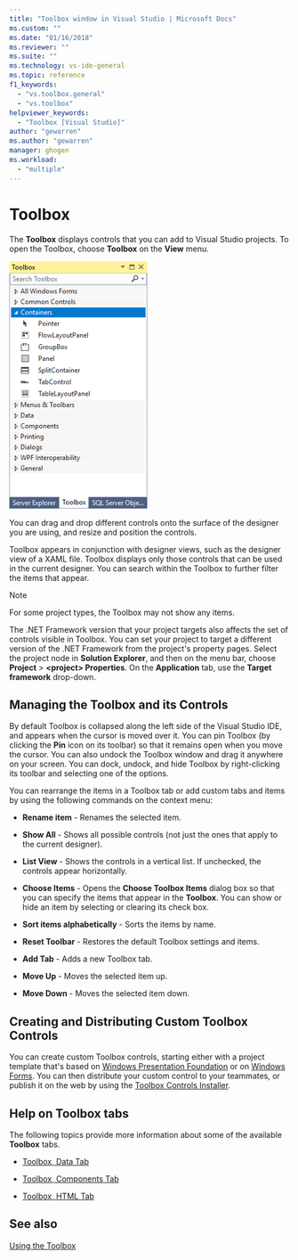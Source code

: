 ```yaml
---
title: "Toolbox window in Visual Studio | Microsoft Docs"
ms.custom: ""
ms.date: "01/16/2018"
ms.reviewer: ""
ms.suite: ""
ms.technology: vs-ide-general
ms.topic: reference
f1_keywords: 
  - "vs.toolbox.general"
  - "vs.toolbox"
helpviewer_keywords: 
  - "Toolbox [Visual Studio]"
author: "gewarren"
ms.author: "gewarren"
manager: ghogen
ms.workload: 
  - "multiple"
---
```

# Toolbox

The **Toolbox** displays controls that you can add to Visual Studio projects. To open the Toolbox, choose **Toolbox** on the **View** menu.

![Toolbox window](media/toolbox.png)

You can drag and drop different controls onto the surface of the designer you are using, and resize and position the controls.

Toolbox appears in conjunction with designer views, such as the designer view of a XAML file. Toolbox displays only those controls that can be used in the current designer. You can search within the Toolbox to further filter the items that appear.

> [!NOTE]
> For some project types, the Toolbox may not show any items.

The .NET Framework version that your project targets also affects the set of controls visible in Toolbox. You can set your project to target a different version of the .NET Framework from the project's property pages. Select the project node in **Solution Explorer**, and then on the menu bar, choose **Project** > **\<project\> Properties**. On the **Application** tab, use the **Target framework** drop-down.

## Managing the Toolbox and its Controls

By default Toolbox is collapsed along the left side of the Visual Studio IDE, and appears when the cursor is moved over it. You can pin Toolbox (by clicking the **Pin** icon on its toolbar) so that it remains open when you move the cursor. You can also undock the Toolbox window and drag it anywhere on your screen. You can dock, undock, and hide Toolbox by right-clicking its toolbar and selecting one of the options.

You can rearrange the items in a Toolbox tab or add custom tabs and items by using the following commands on the context menu:

- **Rename item** - Renames the selected item.

- **Show All** - Shows all possible controls (not just the ones that apply to the current designer).

- **List View** - Shows the controls in a vertical list. If unchecked, the controls appear horizontally.

- **Choose Items** - Opens the **Choose Toolbox Items** dialog box so that you can specify the items that appear in the **Toolbox**. You can show or hide an item by selecting or clearing its check box.

- **Sort items alphabetically** - Sorts the items by name.

- **Reset Toolbar** - Restores the default Toolbox settings and items.

- **Add Tab** - Adds a new Toolbox tab.

- **Move Up** - Moves the selected item up.

- **Move Down** - Moves the selected item down.

## Creating and Distributing Custom Toolbox Controls

You can create custom Toolbox controls, starting either with a project template that's based on [Windows Presentation Foundation](../extensibility/creating-a-wpf-toolbox-control.md) or on [Windows Forms](../extensibility/creating-a-windows-forms-toolbox-control.md). You can then distribute your custom control to your teammates, or publish it on the web by using the [Toolbox Controls Installer](http://download.microsoft.com/download/8/3/6/836657BD-9CCB-4ED4-B9D2-FB769473B284/TCI_whitepaper.docx).

## Help on Toolbox tabs

The following topics provide more information about some of the available **Toolbox** tabs.

- [Toolbox, Data Tab](../../ide/reference/toolbox-data-tab.md)

- [Toolbox, Components Tab](../../ide/reference/toolbox-components-tab.md)

- [Toolbox, HTML Tab](../../ide/reference/toolbox-html-tab.md)

## See also

[Using the Toolbox](../../ide/using-the-toolbox.md)
